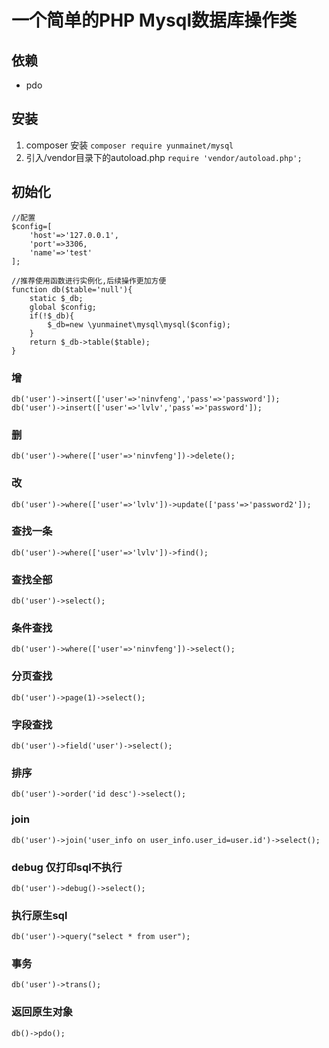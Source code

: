 # 一个简单的PHP Mysql数据库操作类

## 依赖
- pdo

## 安装
1. composer 安装 ``` composer require yunmainet/mysql ```
2. 引入/vendor目录下的autoload.php ``` require 'vendor/autoload.php'; ```

## 初始化
```
//配置
$config=[
    'host'=>'127.0.0.1',
    'port'=>3306,
    'name'=>'test'
];

//推荐使用函数进行实例化,后续操作更加方便
function db($table='null'){
    static $_db;
    global $config;
    if(!$_db){
        $_db=new \yunmainet\mysql\mysql($config);
    }
    return $_db->table($table);
}
```
### 增
```
db('user')->insert(['user'=>'ninvfeng','pass'=>'password']);
db('user')->insert(['user'=>'lvlv','pass'=>'password']);
```

### 删
```
db('user')->where(['user'=>'ninvfeng'])->delete();
```

### 改
```
db('user')->where(['user'=>'lvlv'])->update(['pass'=>'password2']);
```

### 查找一条
```
db('user')->where(['user'=>'lvlv'])->find();
```

### 查找全部
```
db('user')->select();
```

### 条件查找
```
db('user')->where(['user'=>'ninvfeng'])->select();
```

### 分页查找
```
db('user')->page(1)->select();
```

### 字段查找
```
db('user')->field('user')->select();
```

### 排序
```
db('user')->order('id desc')->select();
```

### join
```
db('user')->join('user_info on user_info.user_id=user.id')->select();
```

### debug 仅打印sql不执行
```
db('user')->debug()->select();
```

### 执行原生sql
```
db('user')->query("select * from user");
```

### 事务
```
db('user')->trans();
```

### 返回原生对象
```
db()->pdo();
```
